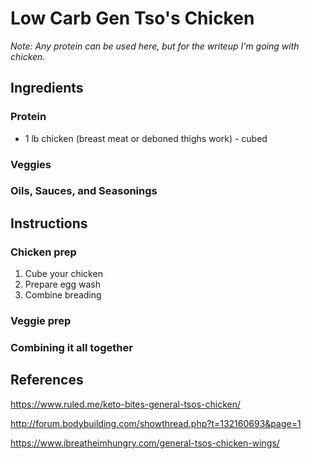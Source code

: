 # Low Carb Gen Tso's Chicken
*Note: Any protein can be used here, but for the writeup I'm going with chicken.*

## Ingredients

### Protein
* 1 lb chicken (breast meat or deboned thighs work) - cubed

### Veggies


### Oils, Sauces, and Seasonings


## Instructions

### Chicken prep

1. Cube your chicken
2. Prepare egg wash
3. Combine breading

### Veggie prep


### Combining it all together

## References
https://www.ruled.me/keto-bites-general-tsos-chicken/

http://forum.bodybuilding.com/showthread.php?t=132160693&page=1

https://www.ibreatheimhungry.com/general-tsos-chicken-wings/
